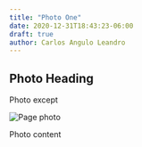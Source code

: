 ```yaml
---
title: "Photo One"
date: 2020-12-31T18:43:23-06:00
draft: true
author: Carlos Angulo Leandro
---
```


## Photo Heading

Photo except

![Page photo](https://placehold.it/500/300)

Photo content
